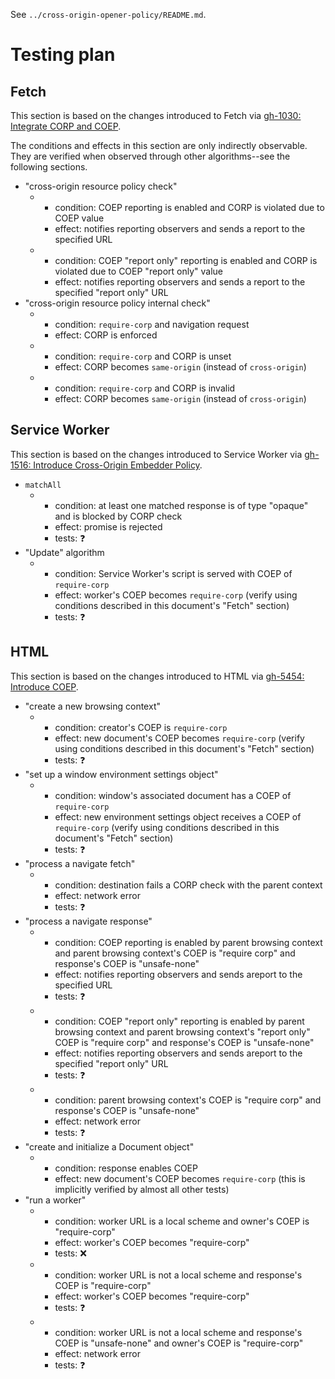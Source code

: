 See `../cross-origin-opener-policy/README.md`.

# Testing plan

## Fetch

This section is based on the changes introduced to Fetch via [gh-1030:
Integrate CORP and COEP](https://github.com/whatwg/fetch/pull/1030).

The conditions and effects in this section are only indirectly observable. They
are verified when observed through other algorithms--see the following
sections.

- "cross-origin resource policy check"
  - - condition: COEP reporting is enabled and CORP is violated due to COEP value
    - effect: notifies reporting observers and sends a report to the specified URL
  - - condition: COEP "report only" reporting is enabled and CORP is violated due to COEP "report only" value
    - effect: notifies reporting observers and sends a report to the specified "report only" URL
- "cross-origin resource policy internal check"
  - - condition: `require-corp` and navigation request
    - effect: CORP is enforced
  - - condition: `require-corp` and CORP is unset
    - effect: CORP becomes `same-origin` (instead of `cross-origin`)
  - - condition: `require-corp` and CORP is invalid
    - effect: CORP becomes `same-origin` (instead of `cross-origin`)

## Service Worker

This section is based on the changes introduced to Service Worker via [gh-1516:
Introduce Cross-Origin Embedder
Policy](https://github.com/w3c/ServiceWorker/pull/1516).

- `matchAll`
  - - condition: at least one matched response is of type "opaque" and is blocked by CORP check
    - effect: promise is rejected
    - tests: :question:
- "Update" algorithm
  - - condition: Service Worker's script is served with COEP of `require-corp`
    - effect: worker's COEP becomes `require-corp` (verify using conditions described in this document's "Fetch" section)
    - tests: :question:

## HTML

This section is based on the changes introduced to HTML via [gh-5454: Introduce
COEP](https://github.com/whatwg/html/pull/5454).

- "create a new browsing context"
  - - condition: creator's COEP is `require-corp`
    - effect: new document's COEP becomes `require-corp` (verify using conditions described in this document's "Fetch" section)
    - tests: :question:
- "set up a window environment settings object"
  - - condition: window's associated document has a COEP of `require-corp`
    - effect: new environment settings object receives a COEP of `require-corp` (verify using conditions described in this document's "Fetch" section)
    - tests: :question:
- "process a navigate fetch"
  - - condition: destination fails a CORP check with the parent context
    - effect: network error
    - tests: :question:
- "process a navigate response"
  - - condition: COEP reporting is enabled by parent browsing context and parent browsing context's COEP is "require corp" and response's COEP is "unsafe-none"
    - effect: notifies reporting observers and sends  areport to the specified URL
    - tests: :question:
  - - condition: COEP "report only" reporting is enabled by parent browsing context and parent browsing context's "report only" COEP is "require corp" and response's COEP is "unsafe-none"
    - effect: notifies reporting observers and sends  areport to the specified "report only" URL
    - tests: :question:
  - - condition: parent browsing context's COEP is "require corp" and response's COEP is "unsafe-none"
    - effect: network error
    - tests: :question:
- "create and initialize a Document object"
  - - condition: response enables COEP
    - effect: new document's COEP becomes `require-corp` (this is implicitly verified by almost all other tests)
- "run a worker"
  - - condition: worker URL is a local scheme and owner's COEP is "require-corp"
    - effect: worker's COEP becomes "require-corp"
    - tests: :x:
  - - condition: worker URL is not a local scheme and response's COEP is "require-corp"
    - effect: worker's COEP becomes "require-corp"
    - tests: :question:
  - - condition: worker URL is not a local scheme and response's COEP is "unsafe-none" and owner's COEP is "require-corp"
    - effect: network error
    - tests: :question:
